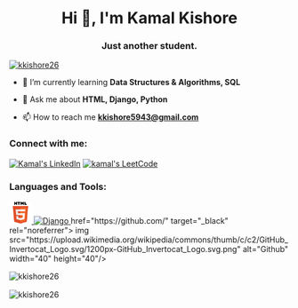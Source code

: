 <h1 align="center">Hi 👋, I'm Kamal Kishore</h1>
<h3 align="center">Just another student.</h3>

<p align="left"> <a href="https://github.com/ryo-ma/github-profile-trophy"><img src="https://github-profile-trophy.vercel.app/?username=kkishore26" alt="kkishore26" /></a> </p>

- 🌱 I’m currently learning **Data Structures & Algorithms, SQL**

- 💬 Ask me about **HTML, Django, Python**

- 📫 How to reach me **kkishore5943@gmail.com**

<h3 align="left">Connect with me:</h3>
<p align="left">
<a href="www.linkedin.com/in/kkishore26" target="blank"><img align="center" src="https://static.vecteezy.com/system/resources/previews/018/930/587/original/linkedin-logo-linkedin-icon-transparent-free-png.png" alt="Kamal's LinkedIn" height="40" width="40" /></a>
<a href="https://www.leetcode.com/kamalkishore" target="blank"><img align="center" src="https://raw.githubusercontent.com/rahuldkjain/github-profile-readme-generator/master/src/images/icons/Social/leet-code.svg" alt="kamal's LeetCode" height="30" width="40" /></a>
</p>

<h3 align="left">Languages and Tools:</h3>
<p align="left"> <a href="https://www.w3.org/html/" target="_blank" rel="noreferrer"> <img src="https://raw.githubusercontent.com/devicons/devicon/master/icons/html5/html5-original-wordmark.svg" alt="html5" width="40" height="40"/> </a>
  <a href="https://www.djangoproject.com/" target="_blank" rel="noreferrer"> <img src="https://www.djangoproject.com/m/img/logos/django-logo-positive.png" alt="Django" width="80" height="40"/> </a>
  <a> href="https://github.com/" target="_black" rel="noreferrer"> img src="https://upload.wikimedia.org/wikipedia/commons/thumb/c/c2/GitHub_Invertocat_Logo.svg/1200px-GitHub_Invertocat_Logo.svg.png" alt="Github" width="40" height="40"/> </a> </p>

<p><img align="center" src="https://github-readme-stats.vercel.app/api/top-langs?username=kkishore26&show_icons=true&locale=en&layout=compact" alt="kkishore26" /></p>

<p><img align="center" src="https://github-readme-streak-stats.herokuapp.com/?user=kkishore26&" alt="kkishore26" /></p>
